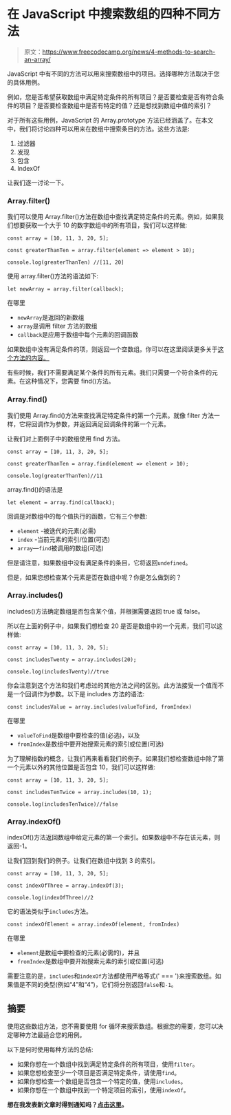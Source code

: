 # 在 JavaScript 中搜索数组的四种不同方法

> 原文：<https://www.freecodecamp.org/news/4-methods-to-search-an-array/>

JavaScript 中有不同的方法可以用来搜索数组中的项目。选择哪种方法取决于您的具体用例。

例如，您是否希望获取数组中满足特定条件的所有项目？是否要检查是否有符合条件的项目？是否要检查数组中是否有特定的值？还是想找到数组中值的索引？

对于所有这些用例，JavaScript 的 Array.prototype 方法已经涵盖了。在本文中，我们将讨论四种可以用来在数组中搜索条目的方法。这些方法是:

1.  过滤器
2.  发现
3.  包含
4.  IndexOf

让我们逐一讨论一下。

### Array.filter()

我们可以使用 Array.filter()方法在数组中查找满足特定条件的元素。例如，如果我们想要获取一个大于 10 的数字数组中的所有项目，我们可以这样做:

```
const array = [10, 11, 3, 20, 5];

const greaterThanTen = array.filter(element => element > 10);

console.log(greaterThanTen) //[11, 20]
```

使用 array.filter()方法的语法如下:

```
let newArray = array.filter(callback);
```

在哪里

*   `newArray`是返回的新数组
*   `array`是调用 filter 方法的数组
*   `callback`是应用于数组中每个元素的回调函数

如果数组中没有满足条件的项，则返回一个空数组。你可以在这里阅读更多关于[这个方法的内容。](https://sarahchima.com/blog/javascript-array-filter/)

有些时候，我们不需要满足某个条件的所有元素。我们只需要一个符合条件的元素。在这种情况下，您需要 find()方法。

### Array.find()

我们使用 Array.find()方法来查找满足特定条件的第一个元素。就像 filter 方法一样，它将回调作为参数，并返回满足回调条件的第一个元素。

让我们对上面例子中的数组使用 find 方法。

```
const array = [10, 11, 3, 20, 5];

const greaterThanTen = array.find(element => element > 10);

console.log(greaterThanTen)//11
```

array.find()的语法是

```
let element = array.find(callback);
```

回调是对数组中的每个值执行的函数，它有三个参数:

*   `element` -被迭代的元素(必需)
*   `index` -当前元素的索引/位置(可选)
*   `array`—`find`被调用的数组(可选)

但是请注意，如果数组中没有满足条件的条目，它将返回`undefined`。

但是，如果您想检查某个元素是否在数组中呢？你是怎么做到的？

### Array.includes()

includes()方法确定数组是否包含某个值，并根据需要返回 true 或 false。

所以在上面的例子中，如果我们想检查 20 是否是数组中的一个元素，我们可以这样做:

```
const array = [10, 11, 3, 20, 5];

const includesTwenty = array.includes(20);

console.log(includesTwenty)//true
```

你会注意到这个方法和我们考虑过的其他方法之间的区别。此方法接受一个值而不是一个回调作为参数。以下是 includes 方法的语法:

```
const includesValue = array.includes(valueToFind, fromIndex)
```

在哪里

*   `valueToFind`是数组中要检查的值(必选)，以及
*   `fromIndex`是数组中要开始搜索元素的索引或位置(可选)

为了理解指数的概念，让我们再来看看我们的例子。如果我们想检查数组中除了第一个元素以外的其他位置是否包含 10，我们可以这样做:

```
const array = [10, 11, 3, 20, 5];

const includesTenTwice = array.includes(10, 1);

console.log(includesTenTwice)//false
```

### Array.indexOf()

indexOf()方法返回数组中给定元素的第一个索引。如果数组中不存在该元素，则返回-1。

让我们回到我们的例子。让我们在数组中找到 3 的索引。

```
const array = [10, 11, 3, 20, 5];

const indexOfThree = array.indexOf(3);

console.log(indexOfThree)//2
```

它的语法类似于`includes`方法。

```
const indexOfElement = array.indexOf(element, fromIndex)
```

在哪里

*   `element`是数组中要检查的元素(必需的)，并且
*   `fromIndex`是数组中要开始搜索元素的索引或位置(可选)

需要注意的是，`includes`和`indexOf`方法都使用严格等式(' === ')来搜索数组。如果值是不同的类型(例如“4”和“4”)，它们将分别返回`false`和`-1`。

## 摘要

使用这些数组方法，您不需要使用 for 循环来搜索数组。根据您的需要，您可以决定哪种方法最适合您的用例。

以下是何时使用每种方法的总结:

*   如果你想在一个数组中找到满足特定条件的所有项目，使用`filter`。
*   如果您想检查至少一个项目是否满足特定条件，请使用`find`。
*   如果你想检查一个数组是否包含一个特定的值，使用`includes`。
*   如果你想在一个数组中找到一个特定项目的索引，使用`indexOf`。

**想在我发表新文章时得到通知吗？[点击这里](https://mailchi.mp/69ea601a3f64/join-sarahs-mailing-list)。**